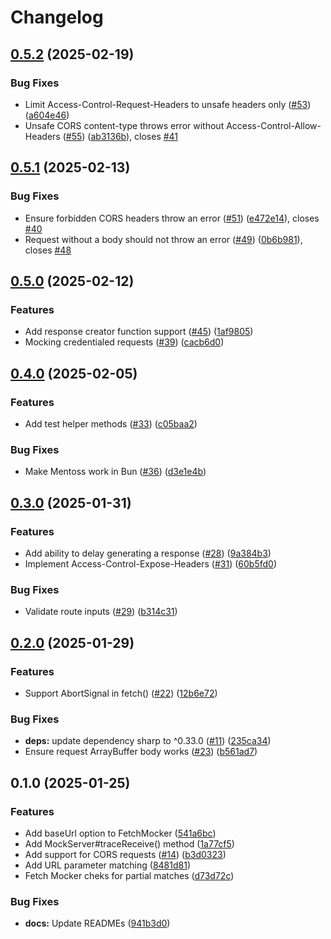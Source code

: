 # Changelog

## [0.5.2](https://github.com/humanwhocodes/mentoss/compare/mentoss-v0.5.1...mentoss-v0.5.2) (2025-02-19)


### Bug Fixes

* Limit Access-Control-Request-Headers to unsafe headers only ([#53](https://github.com/humanwhocodes/mentoss/issues/53)) ([a604e46](https://github.com/humanwhocodes/mentoss/commit/a604e4601807ffb850909f34b1f77a0bec7716f8))
* Unsafe CORS content-type throws error without Access-Control-Allow-Headers ([#55](https://github.com/humanwhocodes/mentoss/issues/55)) ([ab3136b](https://github.com/humanwhocodes/mentoss/commit/ab3136b9804246fa0f04b4a07f48f1665f7228c0)), closes [#41](https://github.com/humanwhocodes/mentoss/issues/41)

## [0.5.1](https://github.com/humanwhocodes/mentoss/compare/mentoss-v0.5.0...mentoss-v0.5.1) (2025-02-13)


### Bug Fixes

* Ensure forbidden CORS headers throw an error ([#51](https://github.com/humanwhocodes/mentoss/issues/51)) ([e472e14](https://github.com/humanwhocodes/mentoss/commit/e472e14e9f9885ed3cc542700f307113e6257336)), closes [#40](https://github.com/humanwhocodes/mentoss/issues/40)
* Request without a body should not throw an error ([#49](https://github.com/humanwhocodes/mentoss/issues/49)) ([0b6b981](https://github.com/humanwhocodes/mentoss/commit/0b6b981df4050178d56ad7c1dcc25133ebd2c976)), closes [#48](https://github.com/humanwhocodes/mentoss/issues/48)

## [0.5.0](https://github.com/humanwhocodes/mentoss/compare/mentoss-v0.4.0...mentoss-v0.5.0) (2025-02-12)


### Features

* Add response creator function support ([#45](https://github.com/humanwhocodes/mentoss/issues/45)) ([1af9805](https://github.com/humanwhocodes/mentoss/commit/1af9805748389ee688ed612bc02130b5e4179c98))
* Mocking credentialed requests ([#39](https://github.com/humanwhocodes/mentoss/issues/39)) ([cacb6d0](https://github.com/humanwhocodes/mentoss/commit/cacb6d0b69b9dc6753e96c42a9c31d94f0fa312b))

## [0.4.0](https://github.com/humanwhocodes/mentoss/compare/mentoss-v0.3.0...mentoss-v0.4.0) (2025-02-05)


### Features

* Add test helper methods ([#33](https://github.com/humanwhocodes/mentoss/issues/33)) ([c05baa2](https://github.com/humanwhocodes/mentoss/commit/c05baa27e828b21c6083c029e01f3f5fb936cdd6))


### Bug Fixes

* Make Mentoss work in Bun ([#36](https://github.com/humanwhocodes/mentoss/issues/36)) ([d3e1e4b](https://github.com/humanwhocodes/mentoss/commit/d3e1e4bb13c3db9e92069c8a90bd7f021e4df036))

## [0.3.0](https://github.com/humanwhocodes/mentoss/compare/mentoss-v0.2.0...mentoss-v0.3.0) (2025-01-31)


### Features

* Add ability to delay generating a response ([#28](https://github.com/humanwhocodes/mentoss/issues/28)) ([9a384b3](https://github.com/humanwhocodes/mentoss/commit/9a384b356e2f37fddc0407c4b05ec8a46bebb620))
* Implement Access-Control-Expose-Headers ([#31](https://github.com/humanwhocodes/mentoss/issues/31)) ([60b5fd0](https://github.com/humanwhocodes/mentoss/commit/60b5fd0ea87d5ab603744628bb5564f34f4bf039))


### Bug Fixes

* Validate route inputs ([#29](https://github.com/humanwhocodes/mentoss/issues/29)) ([b314c31](https://github.com/humanwhocodes/mentoss/commit/b314c31f76bb91e17ee4b2354ba13708915af28f))

## [0.2.0](https://github.com/humanwhocodes/mentoss/compare/mentoss-v0.1.0...mentoss-v0.2.0) (2025-01-29)


### Features

* Support AbortSignal in fetch() ([#22](https://github.com/humanwhocodes/mentoss/issues/22)) ([12b6e72](https://github.com/humanwhocodes/mentoss/commit/12b6e72061fab308964e0748a9fe178ea76e2781))


### Bug Fixes

* **deps:** update dependency sharp to ^0.33.0 ([#11](https://github.com/humanwhocodes/mentoss/issues/11)) ([235ca34](https://github.com/humanwhocodes/mentoss/commit/235ca34579e8f0508749b34e96b88a48e475da48))
* Ensure request ArrayBuffer body works ([#23](https://github.com/humanwhocodes/mentoss/issues/23)) ([b561ad7](https://github.com/humanwhocodes/mentoss/commit/b561ad73800549cef7e52d5ce3dd290eec862779))

## 0.1.0 (2025-01-25)

### Features

* Add baseUrl option to FetchMocker ([541a6bc](https://github.com/humanwhocodes/mentoss/commit/541a6bc872c80676298c049dd0dfa2130ea9e373))
* Add MockServer#traceReceive() method ([1a77cf5](https://github.com/humanwhocodes/mentoss/commit/1a77cf599d653a55bb31a1d189a55eee60c9b185))
* Add support for CORS requests ([#14](https://github.com/humanwhocodes/mentoss/issues/14)) ([b3d0323](https://github.com/humanwhocodes/mentoss/commit/b3d032321e1790b033bc567a098b7151ec80b403))
* Add URL parameter matching ([8481d81](https://github.com/humanwhocodes/mentoss/commit/8481d816a67f5adeefff2b6e1d0200eb1f9aee8f))
* Fetch Mocker cheks for partial matches ([d73d72c](https://github.com/humanwhocodes/mentoss/commit/d73d72c30e955edc2731743310630a2f3e7d2ceb))


### Bug Fixes

* **docs:** Update READMEs ([941b3d0](https://github.com/humanwhocodes/mentoss/commit/941b3d0861843ecec07e48f0da46c85c1c7691d5))
